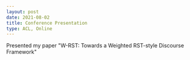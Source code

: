 ```yaml
---
layout: post
date: 2021-08-02
title: Conference Presentation
type: ACL, Online
---
```


Presented my paper "W-RST: Towards a Weighted RST-style Discourse Framework"
